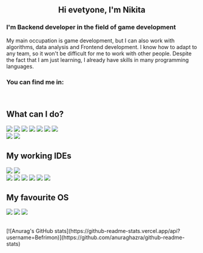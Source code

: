 <h2 align="center">
  Hi evetyone, I'm Nikita
</h2>

<h3>
  I'm Backend developer in the field of game development
</h3>

My main occupation is game development, but I can also work with algorithms, data analysis and Frontend development. I know how to adapt to any team, so it won't be difficult for me to work with other people.
Despite the fact that I am just learning, I already have skills in many programming languages.

### You can find me in:
<a href="https://vk.com/poloskanik">
  <img align="left" src="https://img.shields.io/badge/вконтакте-%232E87FB.svg?&style=flat&logo=vk&logoColor=white" alt=""/>
</a>
<a href="https://codeforces.com/profile/Befrimon">
  <img align="left" src="https://img.shields.io/badge/Codeforces-445f9d?style=flat&logo=Codeforces&logoColor=white" alt=""/>
</a> <br>

## What can I do?
![](https://img.shields.io/badge/Python-14354C?style=flat&logo=python&logoColor=white)
![](https://img.shields.io/badge/Kotlin-0095D5?&style=flat&logo=kotlin&logoColor=white)
![](https://img.shields.io/badge/C%23-239120?style=flat&logo=c-sharp&logoColor=white)
![](https://img.shields.io/badge/.NET-5C2D91?style=flat&logo=.net&logoColor=white)
![](https://img.shields.io/badge/Unity-100000?style=flat&logo=unity&logoColor=white)
![](https://img.shields.io/badge/C%2B%2B-00599C?style=flat&logo=c%2B%2B&logoColor=white)
![](https://img.shields.io/badge/Java-ED8B00?style=flat&logo=java&logoColor=white)
</br>
![](https://img.shields.io/badge/GIT-E44C30?style=flat&logo=git&logoColor=white)
![](https://img.shields.io/badge/MySQL-00000F?style=flat&logo=mysql&logoColor=white)


## My working IDEs
![](https://img.shields.io/badge/Intel-Core_i5_6th-0071C5?style=flat&logo=intel&logoColor=white)
![](https://img.shields.io/badge/Windows-Lenovo-0078D6?style=flat&logo=windows&logoColor=white)
</br>
![](https://img.shields.io/badge/IntelliJ_IDEA-000000.svg?style=flat&logo=intellij-idea&logoColor=white)
![](https://img.shields.io/badge/Android_Studio-3DDC84?style=flat&logo=android-studio&logoColor=white)
![](https://img.shields.io/badge/PyCharm-000000.svg?&style=flat&logo=PyCharm&logoColor=white)
![](https://img.shields.io/badge/Rider-000000?style=flat&logo=Rider&logoColor=white)
![](https://img.shields.io/badge/CLion-000000?style=flat&logo=clion&logoColor=white)
![](https://img.shields.io/badge/Notepad++-90E59A.svg?style=flat&logo=notepad%2B%2B&logoColor=black)

## My favourite OS
![](https://img.shields.io/badge/Arch_Linux-1793D1?style=flat&logo=arch-linux&logoColor=white)
![](https://img.shields.io/badge/Kali_Linux-557C94?style=flat&logo=kali-linux&logoColor=white)
![](https://img.shields.io/badge/Fedora-294172?style=flat&logo=fedora&logoColor=white)

</br>
[![Anurag's GitHub stats](https://github-readme-stats.vercel.app/api?username=Befrimon)](https://github.com/anuraghazra/github-readme-stats)
